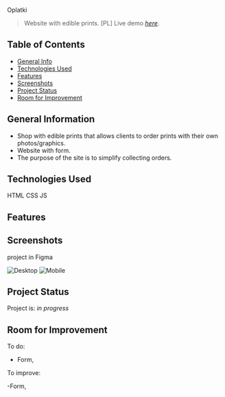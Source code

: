 Oplatki

> Website with edible prints. [PL]
> Live demo [_here_](https://www.example.com).

## Table of Contents

- [General Info](#general-information)
- [Technologies Used](#technologies-used)
- [Features](#features)
- [Screenshots](#screenshots)
- [Project Status](#project-status)
- [Room for Improvement](#room-for-improvement)

## General Information

- Shop with edible prints that allows clients to order prints with their own photos/graphics.
- Website with form.
- The purpose of the site is to simplify collecting orders.

## Technologies Used

HTML CSS JS

## Features

## Screenshots

project in Figma

![Desktop](https://user-images.githubusercontent.com/73693874/175781341-77997317-8d0a-4960-9e32-e44b335ea1bc.jpg)
![Mobile](https://user-images.githubusercontent.com/73693874/175781447-50ade5de-6880-4f2e-91e6-a65504d5f9c9.jpg)

## Project Status

Project is: _in progress_

## Room for Improvement

To do:

- Form,

To improve:

-Form,
